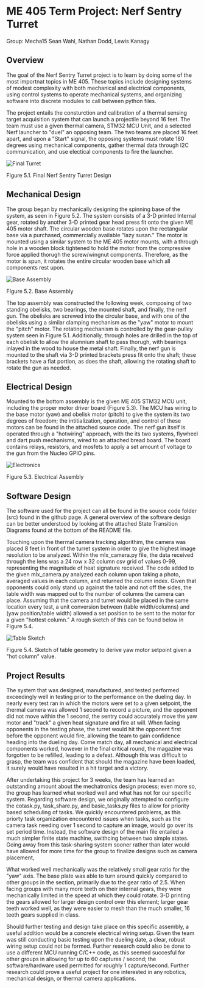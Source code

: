 # ME 405 Term Project: Nerf Sentry Turret

Group: Mecha15
Sean Wahl, Nathan Dodd, Lewis Kanagy

## Overview

The goal of the Nerf Sentry Turret project is to learn by doing some of the most importnat topics in ME 405. These topics include 
designing systems of modest complexity with both mechanical and electrical components, using control systems to operate mechanical systems, and 
organizing software into discrete modules to call between python files. 

The project entails the consturction and calibration of a thermal sensing target acquisition system that can launch a projectile beyond 
16 feet. The team must use a given thermal camera, STM32 MCU Unit, and a selected Nerf launcher to "duel" an opposing team. The two teams are 
placed 16 feet apart, and upon a "Start" signal, the opposing systems must rotate 180 degrees using mechanical components, gather thermal data through I2C communication,
and use electical components to fire the launcher.

![Final Turret](./images/Turret.jpeg)

Figure 5.1. Final Nerf Sentry Turret Design

## Mechanical Design

The group began by mechanically designing the spinning base of the system, as seen in Figure 5.2. The system consists of a 3-D printed Internal gear, rotated by another
3-D printed gear head press fit onto the given ME 405 motor shaft. The circular wooden base rotates upon the rectangular base via a purchased, commercially available 
"lazy susan." The motor is mounted using a similar system to the ME 405 motor mounts, with a through hole in a wooden block tightened to hold the motor from the compressive
force applied thorugh the screw/wingnut components. Therefore, as the motor is spun, it rotates the entire circular wooden base which all components rest upon. 

![Base Assembly](./images/Base.jpeg)

FIgure 5.2. Base Assembly

The top assembly was constructed the following week, composing of two standing obelisks, two bearings, the mounted shaft, and finally, the nerf gun. The obelisks are screwed
into the circular base, and with one of the obelisks using a similar clamping mechanism as the "yaw" motor to mount the "pitch" motor. The rotating mechanism is controlled by 
the gear-pulley system seen in Figure 5.1. Additionally, through holes are drilled  in the top of each obelisk to allow the alumnium shaft to pass thorugh, with bearings inlayed 
in the wood to house the metal shaft. Finally, the nerf gun is mounted to the shaft via 3-D printed brackets press fit onto the shaft; these brackets have a flat portion, as does the 
shaft, allowing the rotating shaft to rotate the gun as needed.

## Electrical Design

Mounted to the bottom assembly is the given ME 405 STM32 MCU unit, including the proper motor driver board (Figure 5.3). The MCU has wiring to the base motor (yaw) and obelisk 
motor (pitch) to give the system its two degrees of freedom; the intitialization, operation, and control of these motors can be found in the attached source code. The 
nerf gun itself is operated through a "hotwiring" approach, with the its two systems, flywheel and dart push mechanisms, wired to an attached bread board. The board 
contains relays, resistors, and mosfets to apply a set amount of voltage to the gun from the Nucleo GPIO pins. 

![Electronics](./images/Electrical.jpeg)

Figure 5.3. Electrical Assembly

## Software Design 

The software used for the project can all be found in the source code folder (src) found in the github page. A general overview of the software design can be better understood by 
looking at the attached State Transition Diagrams found at the bottom of the README file. 

Touching upon the thermal camera tracking algorithim, the camera was placed 8 feet in front of the turret system in order to give the highest image resolution to be analyzed. Within the 
mlx_camera.py file, the data received through the lens was a 24 row x 32 column csv grid of values 0-99, representing the magnitude of heat signature received. The code added to
the given mlx_camera.py analyzed each column upon taking a photo, averaged values in each column, and returned the column index. Given that opponents could only stand up against the table
and not off the sides, the table width was mapped out to the number of columns the camera can place. Assuming that the camera and turret would be placed in the same location every test, 
a unit conversion between (table width/columns) and (yaw position/table width) allowed a set position to be sent to the motor for a given "hottest column." A rough sketch of this can be
found below in Figure 5.4.

![Table Sketch](./images/Table_sketch.jpeg)

Figure 5.4. Sketch of table geometry to derive yaw motor setpoint given a "hot column" value.

## Project Results

The system that was designed, manufactured, and tested performed exceedingly well in testing prior to the performance on the dueling day. In nearly every test ran in which the motors
were set to a given setpoint, the thermal camera was allowed 1 second to record a picture, and the opponent did not move within the 1 second, the sentry could accurately move the yaw
motor and "track" a given heat signature and fire at will. When facing opponents in the testing phase, the turret would hit the opponent first before the opponent would fire, 
allowing the team to gain confidence heading into the dueling day. Come match day, all mechanical and electrical components worked, however in the final critical round, the 
magazine was forgotten to be refilled, leading to a defeat. Although this was difficult to grasp, the team was confident that should the magazine have been loaded, it surely would have
resulted in a hit target and a victory.

After undertaking this project for 3 weeks, the team has learned an outstanding amount about the mechatronics design process; even more so, the group has learned what worked well
and what has not for our specific system. Regarding software design, we originally attempted to configure the cotask.py, task_share.py, and basic_tasks.py files to allow for 
priority based scheduling of tasks. We quickly encountered problems, as this priorty task organization encountered issues when tasks, such as the camera task needing over 1 second
to capture an image, would go over its set period time. Instead, the software design of the main file entailed a much simpler finite state machine, swithcing between two simple states.
Going away from this task-sharing system sooner rather than later would have allowed for more time for the group to finalize designs such as camera placement, 

What worked well mechanically was the relatively small gear ratio for the "yaw" axis. The base plate was able to turn around quickly compared to other groups in the section, primarily
due to the gear ratio of 2.5. When facing groups with many more teeth on their internal gears, they were mechanically limited in the speed at which they could rotate. 
3-D printing the gears allowed for larger design control over this element; larger gear teeth worked well, as they were easier to mesh than the much smaller, 16 teeth gears supplied
in class.

Should further testing and design take place on this specific assembly, a useful addition would be a concrete electrical wiring setup. Given the team was still conducting basic testing
upon the dueling date, a clear, robust wiring setup could not be formed. Further research could also be done to use a different MCU running C/C++ code, as this seemed succesful for 
other groups in allowing for up to 60 captures / second; the software/hardware used permitted for roughly 1 capture/second. Further research could prove a useful project for one
interested in any robotics, mechanical design, or thermal camera applications. 
